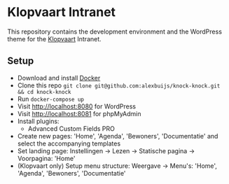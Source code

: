# Klopvaart Intranet

This repository contains the development environment and the WordPress theme for the [Klopvaart](http://www.klopvaart.nl) Intranet.

## Setup

- Download and install [Docker](https://www.docker.com/community-edition#/download)
- Clone this repo `git clone git@github.com:alexbuijs/knock-knock.git && cd knock-knock`
- Run `docker-compose up`
- Visit [http://localhost:8080](http://localhost:8080) for WordPress
- Visit [http://localhost:8081](http://localhost:8081) for phpMyAdmin
- Install plugins:
  + Advanced Custom Fields PRO
- Create new pages: 'Home', 'Agenda', 'Bewoners', 'Documentatie' and select the accompanying templates
- Set landing page: Instellingen -> Lezen -> Statische pagina -> Voorpagina: 'Home'
- (Klopvaart only) Setup menu structure: Weergave -> Menu's: 'Home', 'Agenda', 'Bewoners', 'Documentatie'